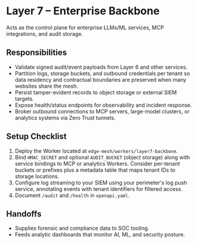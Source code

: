# Layer 7 – Enterprise Backbone

Acts as the control plane for enterprise LLMs/ML services, MCP integrations,
and audit storage.

## Responsibilities
- Validate signed audit/event payloads from Layer 6 and other services.
- Partition logs, storage buckets, and outbound credentials per tenant so data
  residency and contractual boundaries are preserved when many websites share
  the mesh.
- Persist tamper-evident records to object storage or external SIEM targets.
- Expose health/status endpoints for observability and incident response.
- Broker outbound connections to MCP servers, large-model clusters, or
  analytics systems via Zero Trust tunnels.

## Setup Checklist
1. Deploy the Worker located at `edge-mesh/workers/layer7-backbone`.
2. Bind `HMAC_SECRET` and optional `AUDIT_BUCKET` (object storage) along with
   service bindings to MCP or analytics Workers. Consider per-tenant buckets or
   prefixes plus a metadata table that maps tenant IDs to storage locations.
3. Configure log streaming to your SIEM using your perimeter's log push
   service, annotating events with tenant identifiers for filtered access.
4. Document `/audit` and `/health` in `openapi.yaml`.

## Handoffs
- Supplies forensic and compliance data to SOC tooling.
- Feeds analytic dashboards that monitor AI, ML, and security posture.
